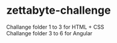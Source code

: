 # zettabyte-challenge

Challange folder 1 to 3 for HTML + CSS <br>
Challange folder 3 to 6 for Angular
